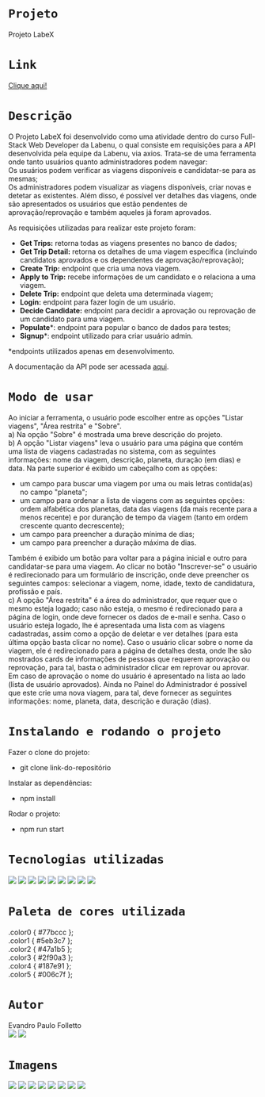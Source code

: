 # `Projeto`
Projeto LabeX

# `Link`
[Clique aqui!](https://folletto-labex.surge.sh)


# `Descrição`
O Projeto LabeX foi desenvolvido como uma atividade dentro do curso Full-Stack Web Developer da Labenu, o qual consiste em requisições para a API desenvolvida pela equipe da Labenu, via axios.
Trata-se de uma ferramenta onde tanto usuários quanto administradores podem navegar: </br>
Os usuários podem verificar as viagens disponíveis e candidatar-se para as mesmas; </br>
Os administradores podem visualizar as viagens disponíveis, criar novas e detetar as existentes. Além disso, é possível ver detalhes das viagens, onde são apresentados os usuários que estão pendentes de aprovação/reprovação e também aqueles já foram aprovados.

As requisições utilizadas para realizar este projeto foram:
- **Get Trips:** retorna todas as viagens presentes no banco de dados;
- **Get Trip Detail:** retorna os detalhes de uma viagem específica (incluindo candidatos aprovados e os dependentes de aprovação/reprovação);
- **Create Trip:** endpoint que cria uma nova viagem.
- **Apply to Trip:** recebe informações de um candidato e o relaciona a uma viagem.
- **Delete Trip:** endpoint que deleta uma determinada viagem;
- **Login:** endpoint para fazer login de um usuário.
- **Decide Candidate:** endpoint para decidir a aprovação ou reprovação de um candidato para uma viagem.
- **Populate***: endpoint para popular o banco de dados para testes;
- **Signup***: endpoint utilizado para criar usuário admin.

*endpoints utilizados apenas em desenvolvimento.
</br>

A documentação da API pode ser acessada [aqui](https://documenter.getpostman.com/view/9133542/TzCTZkQr#9416bc30-1a6c-4afe-9c45-c414f3353efd).

# `Modo de usar`
Ao iniciar a ferramenta, o usuário pode escolher entre as opções "Listar viagens", "Área restrita" e "Sobre". 
</br>
a) Na opção "Sobre" é mostrada uma breve descrição do projeto.
</br>
b) A opção "Listar viagens" leva o usuário para uma página que contém uma lista de viagens cadastradas no sistema, com as seguintes informações: nome da viagem, descrição, planeta, duração (em dias) e data. Na parte superior é exibido um cabeçalho com as opções:
- um campo para buscar uma viagem por uma ou mais letras contida(as) no campo "planeta";
- um campo para ordenar a lista de viagens com as seguintes opções: ordem alfabética dos planetas, data das viagens (da mais recente para a menos recente) e por duranção de tempo da viagem (tanto em ordem crescente quanto decrescente);
- um campo para preencher a duração mínima de dias;
- um campo para preencher a duração máxima de dias.
 
Também é exibido um botão para voltar para a página inicial e outro para candidatar-se para uma viagem.
Ao clicar no botão "Inscrever-se" o usuário é redirecionado para um formulário de inscrição, onde deve preencher os seguintes campos: selecionar a viagem, nome, idade, texto de candidatura, profissão e país.
</br>
c) A opção "Área restrita" é a área do administrador, que requer que o mesmo esteja logado; caso não esteja, o mesmo é redirecionado para a página de login, onde deve fornecer os dados de e-mail e senha. Caso o usuário esteja logado, lhe é apresentada uma lista com as viagens cadastradas, assim como a opção de deletar e ver detalhes (para esta última opção basta clicar no nome). Caso o usuário clicar sobre o nome da viagem, ele é redirecionado para a página de detalhes desta, onde lhe são mostrados cards de informações de pessoas que requerem aprovação ou reprovação, para tal, basta o administrador clicar em reprovar ou aprovar. Em caso de aprovação o nome do usuário é apresentado na lista ao lado (lista de usuário aprovados). Ainda no Painel do Administrador é possível que este crie uma nova viagem, para tal, deve fornecer as seguintes informações: nome, planeta, data, descrição e duração (dias).

# `Instalando e rodando o projeto`
Fazer o clone do projeto:
- git clone link-do-repositório

Instalar as dependências:
- npm install

Rodar o projeto:
- npm run start

# `Tecnologias utilizadas`
<div>
<img src="https://img.shields.io/badge/Visual_Studio_Code-0078D4?style=for-the-badge&logo=visual%20studio%20code&logoColor=white">
<img src="https://img.shields.io/badge/JavaScript-F7DF1E?style=for-the-badge&logo=javascript&logoColor=black">
<img src="https://img.shields.io/badge/HTML5-E34F26?style=for-the-badge&logo=html5&logoColor=white">
<img src="https://img.shields.io/badge/styled--components-DB7093?style=for-the-badge&logo=styled-components&logoColor=white">
<img src="https://img.shields.io/badge/React-20232A?style=for-the-badge&logo=react&logoColor=61DAFB">
<img src="https://img.shields.io/badge/GIT-E44C30?style=for-the-badge&logo=git&logoColor=white">
<img src="https://img.shields.io/badge/GitHub-100000?style=for-the-badge&logo=github&logoColor=white">
<img src="https://img.shields.io/badge/Markdown-000000?style=for-the-badge&logo=markdown&logoColor=white">
<img src="https://img.shields.io/badge/React_Router-CA4245?style=for-the-badge&logo=react-router&logoColor=white">
</div>

# `Paleta de cores utilizada`
.color0 { #77bccc }; </br>
.color1 { #5eb3c7 }; </br>
.color2 { #47a1b5 }; </br>
.color3 { #2f90a3 }; </br>
.color4 { #187e91 }; </br>
.color5 { #006c7f };

# `Autor`
Evandro Paulo Folletto
</br>
<a href="https://www.linkedin.com/in/evandrofolletto/"><img src="https://img.shields.io/badge/LinkedIn-0077B5?style=for-the-badge&logo=linkedin&logoColor=white"></a> <a href="https://github.com/epfolletto"><img src="https://img.shields.io/badge/GitHub-100000?style=for-the-badge&logo=github&logoColor=white"></a> 
</br>

# `Imagens`
<img src="./src/assets/img/readme/site1.png"/>
<img src="./src/assets/img/readme/site2.png"/>
<img src="./src/assets/img/readme/site3.png"/>
<img src="./src/assets/img/readme/site4.png"/>
<img src="./src/assets/img/readme/site5.png"/>
<img src="./src/assets/img/readme/site6.png"/>
<img src="./src/assets/img/readme/site7.png"/>
<img src="./src/assets/img/readme/site8.png"/>
